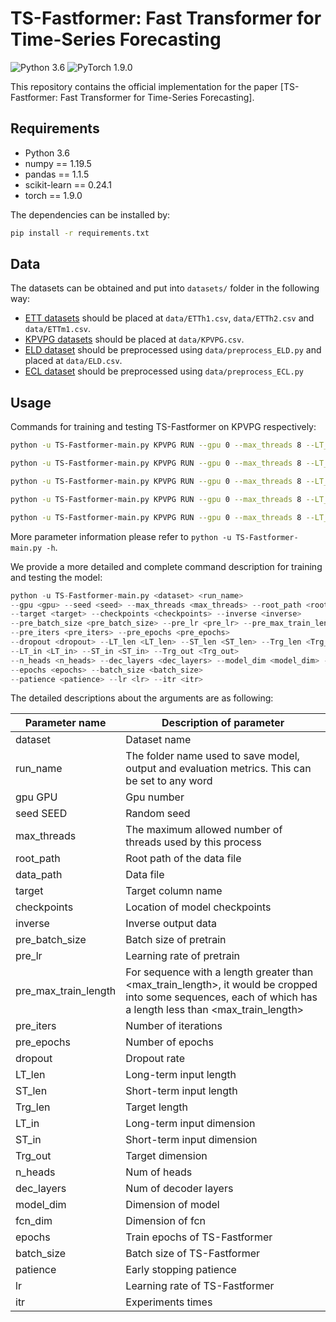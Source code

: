 # TS-Fastformer: Fast Transformer for Time-Series Forecasting

![Python 3.6](https://img.shields.io/badge/python-3.6-green.svg?style=plastic)
![PyTorch 1.9.0](https://img.shields.io/badge/PyTorch%20-%23EE4C2C.svg?style=plastic)

This repository contains the official implementation for the paper [TS-Fastformer: Fast Transformer for Time-Series Forecasting].

## Requirements

- Python 3.6
- numpy == 1.19.5
- pandas == 1.1.5
- scikit-learn == 0.24.1
- torch == 1.9.0

The dependencies can be installed by:
```bash
pip install -r requirements.txt
```

## Data

The datasets can be obtained and put into `datasets/` folder in the following way:

* [ETT datasets](https://github.com/zhouhaoyi/ETDataset) should be placed at `data/ETTh1.csv`, `data/ETTh2.csv` and `data/ETTm1.csv`.
* [KPVPG datasets](https://github.com/leesw9501/TS-Fastformer2022/tree/main/data) should be placed at `data/KPVPG.csv`.
* [ELD dataset](https://archive.ics.uci.edu/ml/datasets/ElectricityLoadDiagrams20112014) should be preprocessed using `data/preprocess_ELD.py` and placed at `data/ELD.csv`.
* [ECL dataset](https://drive.google.com/drive/folders/1ohGYWWohJlOlb2gsGTeEq3Wii2egnEPR) should be preprocessed using `data/preprocess_ECL.py`


## Usage
Commands for training and testing TS-Fastformer on KPVPG respectively:

```bash
python -u TS-Fastformer-main.py KPVPG RUN --gpu 0 --max_threads 8 --LT_len 48 --ST_len 24 --Trg_len 24 --itr 10 --batch_size 32

python -u TS-Fastformer-main.py KPVPG RUN --gpu 0 --max_threads 8 --LT_len 96 --ST_len 48 --Trg_len 48 --itr 10 --batch_size 32

python -u TS-Fastformer-main.py KPVPG RUN --gpu 0 --max_threads 8 --LT_len 336 --ST_len 168 --Trg_len 168 --itr 10 --batch_size 32

python -u TS-Fastformer-main.py KPVPG RUN --gpu 0 --max_threads 8 --LT_len 672 --ST_len 336 --Trg_len 336 --itr 10 --batch_size 32

python -u TS-Fastformer-main.py KPVPG RUN --gpu 0 --max_threads 8 --LT_len 1440 --ST_len 720 --Trg_len 720 --itr 10 --batch_size 32
```

More parameter information please refer to ```python -u TS-Fastformer-main.py -h```.

We provide a more detailed and complete command description for training and testing the model:

```python
python -u TS-Fastformer-main.py <dataset> <run_name>
--gpu <gpu> --seed <seed> --max_threads <max_threads> --root_path <root_path> --data_path <data_path> 
--target <target> --checkpoints <checkpoints> --inverse <inverse>
--pre_batch_size <pre_batch_size> --pre_lr <pre_lr> --pre_max_train_length <pre_max_train_length> 
--pre_iters <pre_iters> --pre_epochs <pre_epochs>
--dropout <dropout> --LT_len <LT_len> --ST_len <ST_len> --Trg_len <Trg_len> 
--LT_in <LT_in> --ST_in <ST_in> --Trg_out <Trg_out> 
--n_heads <n_heads> --dec_layers <dec_layers> --model_dim <model_dim> --fcn_dim <fcn_dim> 
--epochs <epochs> --batch_size <batch_size> 
--patience <patience> --lr <lr> --itr <itr>
```

The detailed descriptions about the arguments are as following:

| Parameter name | Description of parameter |
| --- | --- |
|dataset               |Dataset name|
|run_name              |The folder name used to save model, output and evaluation metrics. This can be set to any word|
|gpu GPU             |Gpu number|
|seed SEED           |Random seed|
|max_threads |The maximum allowed number of threads used by this process|
|root_path |Root path of the data file|
|data_path |Data file|
|target |Target column name|
|checkpoints |Location of model checkpoints|
|inverse |Inverse output data|
|pre_batch_size |Batch size of pretrain|
|pre_lr |Learning rate of pretrain|
|pre_max_train_length |For sequence with a length greater than <max_train_length>, it would be cropped into some sequences, each of which has a length less than <max_train_length>|
|pre_iters |Number of iterations|
|pre_epochs |Number of epochs|
|dropout |Dropout rate|
|LT_len | Long-term input length|
|ST_len |Short-term input length|
|Trg_len |Target length|
|LT_in |Long-term input dimension|
|ST_in |Short-term input dimension|
|Trg_out |Target dimension|
|n_heads |Num of heads|
|dec_layers |Num of decoder layers|
|model_dim |Dimension of model|
|fcn_dim |Dimension of fcn|
|epochs |Train epochs of TS-Fastformer|
|batch_size |Batch size of TS-Fastformer|
|patience |Early stopping patience|
|lr |Learning rate of TS-Fastformer|
|itr |Experiments times|


